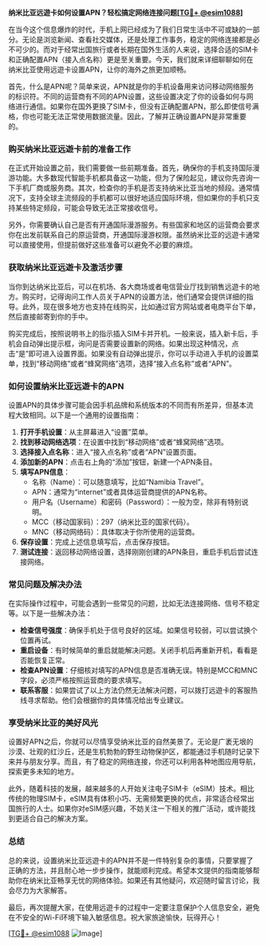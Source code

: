 **纳米比亚远遊卡如何设置APN？轻松搞定网络连接问题[[TG💪+ @esim1088](https://t.me/s/esim1088)]**

在当今这个信息爆炸的时代，手机上网已经成为了我们日常生活中不可或缺的一部分。无论是浏览新闻、查看社交媒体，还是处理工作事务，稳定的网络连接都是必不可少的。而对于经常出国旅行或者长期在国外生活的人来说，选择合适的SIM卡和正确配置APN（接入点名称）更是至关重要。今天，我们就来详细聊聊如何在纳米比亚使用远遊卡设置APN，让你的海外之旅更加顺畅。

首先，什么是APN呢？简单来说，APN就是你的手机设备用来访问移动网络服务的标识符。不同的运营商有不同的APN设置，这些设置决定了你的设备如何与网络进行通信。如果你在国外更换了SIM卡，但没有正确配置APN，那么即使信号满格，你也可能无法正常使用数据流量。因此，了解并正确设置APN是非常重要的。

### **购买纳米比亚远遊卡前的准备工作**

在正式开始设置之前，我们需要做一些前期准备。首先，确保你的手机支持国际漫游功能。大多数现代智能手机都具备这一功能，但为了保险起见，建议你先咨询一下手机厂商或服务商。其次，检查你的手机是否支持纳米比亚当地的频段。通常情况下，支持全球主流频段的手机都可以很好地适应国际环境，但如果你的手机只支持某些特定频段，可能会导致无法正常接收信号。

另外，你需要确认自己是否有开通国际漫游服务。有些国家和地区的运营商会要求你在出发前联系自己的原运营商，开通国际漫游权限。虽然纳米比亚的远遊卡通常可以直接使用，但提前做好这些准备可以避免不必要的麻烦。

### **获取纳米比亚远遊卡及激活步骤**

当你到达纳米比亚后，可以在机场、各大商场或者电信营业厅找到销售远遊卡的地方。购买时，记得询问工作人员关于APN的设置方法，他们通常会提供详细的指导。此外，现在很多地方也支持在线购买，比如通过官方网站或者电商平台下单，然后直接邮寄到你的手中。

购买完成后，按照说明书上的指示插入SIM卡并开机。一般来说，插入新卡后，手机会自动弹出提示框，询问是否需要设置新的网络。如果出现这种情况，点击“是”即可进入设置界面。如果没有自动弹出提示，你可以手动进入手机的设置菜单，找到“移动网络”或者“蜂窝网络”选项，选择“接入点名称”或者“APN”。

### **如何设置纳米比亚远遊卡的APN**

设置APN的具体步骤可能会因手机品牌和系统版本的不同而有所差异，但基本流程大致相同。以下是一个通用的设置指南：

1. **打开手机设置**：从主屏幕进入“设置”菜单。
2. **找到移动网络选项**：在设置中找到“移动网络”或者“蜂窝网络”选项。
3. **选择接入点名称**：进入“接入点名称”或者“APN”设置页面。
4. **添加新的APN**：点击右上角的“添加”按钮，新建一个APN条目。
5. **填写APN信息**：
   - 名称（Name）：可以随意填写，比如“Namibia Travel”。
   - APN：通常为“internet”或者具体运营商提供的APN名称。
   - 用户名（Username）和密码（Password）：一般为空，除非有特别说明。
   - MCC（移动国家码）：297（纳米比亚的国家代码）。
   - MNC（移动网络码）：具体取决于你所使用的运营商。
6. **保存设置**：完成上述信息填写后，点击保存按钮。
7. **测试连接**：返回移动网络设置，选择刚刚创建的APN条目，重启手机后尝试连接网络。

### **常见问题及解决办法**

在实际操作过程中，可能会遇到一些常见的问题，比如无法连接网络、信号不稳定等。以下是一些解决办法：

- **检查信号强度**：确保手机处于信号良好的区域。如果信号较弱，可以尝试换个位置再试。
- **重启设备**：有时候简单的重启就能解决问题。关闭手机后再重新开机，看看是否能恢复正常。
- **检查APN设置**：仔细核对填写的APN信息是否准确无误。特别是MCC和MNC字段，必须严格按照运营商的要求填写。
- **联系客服**：如果尝试了以上方法仍然无法解决问题，可以拨打远遊卡的客服热线寻求帮助。他们会根据你的具体情况给出专业建议。

### **享受纳米比亚的美好风光**

设置好APN之后，你就可以尽情享受纳米比亚的自然美景了。无论是广袤无垠的沙漠、壮观的红沙丘，还是生机勃勃的野生动物保护区，都能通过手机随时记录下来并与朋友分享。而且，有了稳定的网络连接，你还可以利用各种地图应用导航，探索更多未知的地方。

此外，随着科技的发展，越来越多的人开始关注电子SIM卡（eSIM）技术。相比传统的物理SIM卡，eSIM具有体积小巧、无需频繁更换的优点，非常适合经常出国旅行的人士。如果你对eSIM感兴趣，不妨关注一下相关的推广活动，或许能找到更适合自己的解决方案。

### **总结**

总的来说，设置纳米比亚远遊卡的APN并不是一件特别复杂的事情，只要掌握了正确的方法，并且耐心地一步步操作，就能顺利完成。希望本文提供的指南能够帮助你在纳米比亚畅享无忧的网络体验。如果还有其他疑问，欢迎随时留言讨论，我会尽力为大家解答。

最后，再次提醒大家，在使用远遊卡的过程中一定要注意保护个人信息安全，避免在不安全的Wi-Fi环境下输入敏感信息。祝大家旅途愉快，玩得开心！

[[TG💪+ @esim1088](https://t.me/s/esim1088) ![Image](https://i.postimg.cc/4NQfJmqS/Snipaste-2025-05-13-00-14-12.png)]